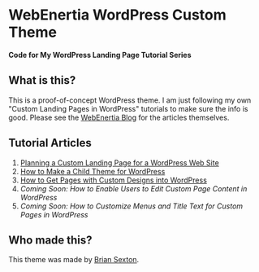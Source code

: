 # WebEnertia WordPress Custom Theme

**Code for My WordPress Landing Page Tutorial Series**

## What is this?

This is a proof-of-concept WordPress theme. I am just following my own "Custom Landing Pages in WordPress" tutorials to make sure the info is good. Please see the [WebEnertia Blog](https://webenertia.com/blog/) for the articles themselves.

## Tutorial Articles

1. [Planning a Custom Landing Page for a WordPress Web Site](https://www.webenertia.com/blog/planning-custom-landing-pages-wordpress/ "WebEnertia | Blog » Custom Landing Pages in WordPress How-to Series, Part 1")
2. [How to Make a Child Theme for WordPress](https://www.webenertia.com/blog/custom-landing-pages-wordpress-series-part-2/ "WebEnertia | Blog » Custom Landing Pages in WordPress How-to Series, Part 2")
3. [How to Get Pages with Custom Designs into WordPress](https://www.webenertia.com/blog/custom-landing-pages-in-wordpress-how-to-series-part-3/ "WebEnertia | Blog » Custom Landing Pages in WordPress How-to Series, Part 3")
4. _Coming Soon: How to Enable Users to Edit Custom Page Content in WordPress_
5. _Coming Soon: How to Customize Menus and Title Text for Custom Pages in WordPress_

## Who made this?

This theme was made by [Brian Sexton](https://briansexton.com/).